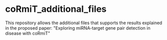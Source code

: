 # coRmiT_additional_files
This repository allows the additional files that supports the results explained in the proposed paper: "Exploring miRNA-target gene pair detection in disease with coRmiT"
